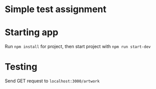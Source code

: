 # Simple test assignment

# Starting app
Run `npm install` for project, then start project with `npm run start-dev`

# Testing
Send GET request to `localhost:3000/artwork`
